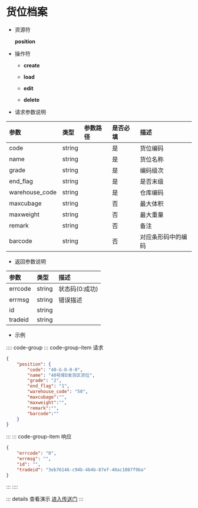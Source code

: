 # 货位档案

- 资源符

  **position**
  
- 操作符

  - **create** <Badge type="tip" text="v1" vertical="top" />

  - **load** <Badge type="tip" text="v2" vertical="top" />

  - **edit** <Badge type="tip" text="v2" vertical="top" />

  - **delete** <Badge type="tip" text="v2" vertical="top" />

- 请求参数说明

|参数|类型|参数路径|是否必填|描述|
|:-|:-|:-|:-|:-|
|code|string||是|货位编码|
|name|string||是|货位名称|
|grade|string||是|编码级次|
|end_flag|string||是|是否末级|
|warehouse_code|string||是|仓库编码|
|maxcubage|string||否|最大体积|
|maxweight|string||否|最大重量|
|remark|string||否|备注|
|barcode|string||否|对应条形码中的编码|

- 返回参数说明

|参数|类型|描述|
|:-|:-|:-|
|errcode|string|状态码(0:成功)|
|errmsg|string|错误描述|
|id|string||
|tradeid|string||

- 示例

:::: code-group
::: code-group-item 请求

```json
{
    "position": {
        "code": "40-G-0-0-0",
        "name": "40号库D发货区货位",
        "grade": "2",
        "end_flag": "1",
        "warehouse_code": "50",
        "maxcubage":"",
        "maxweight":"",
        "remark":"",
        "barcode":""
    }
}
```

:::
::: code-group-item 响应

```json
{
    "errcode": "0",
    "errmsg": "",
    "id": "",
    "tradeid": "3eb76146-c94b-4b4b-87ef-40ac1087f9ba"
}
```

:::
::::

::: details 查看演示
[进入传送门](/images/erp/gif/position.gif)
:::
